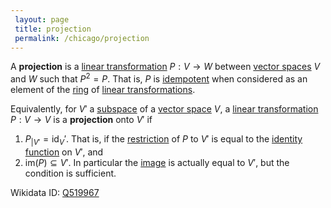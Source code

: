 ```yaml
---
 layout: page
 title: projection
 permalink: /chicago/projection
---
```

A **projection** is a [linear transformation](https://mathgloss.github.io/MathGloss/chicago/linear_transformation) $P:V\to W$ between [vector spaces](https://mathgloss.github.io/MathGloss/chicago/vector_space) $V$ and $W$ such that $P^2 = P$. That is, $P$ is [idempotent](https://mathgloss.github.io/MathGloss/chicago/idempotent) when considered as an element of the [ring](https://mathgloss.github.io/MathGloss/chicago/ring) of [linear transformations](https://mathgloss.github.io/MathGloss/chicago/linear_transformation).

Equivalently, for $V'$ a [subspace](https://mathgloss.github.io/MathGloss/chicago/vector_subspace) of a [vector space](https://mathgloss.github.io/MathGloss/chicago/vector_space) $V$, a [linear transformation](https://mathgloss.github.io/MathGloss/chicago/linear_transformation) $P:V\to V$ is a **projection** onto $V'$ if 
1. $P_{|V'} = \text{id}_V'$. That is, if the [restriction](https://mathgloss.github.io/MathGloss/chicago/restriction) of $P$ to $V'$ is equal to the [identity function](https://mathgloss.github.io/MathGloss/chicago/identity_function) on $V'$, and
2. $\text{im}(P) \subseteq V'$. In particular the [image](https://mathgloss.github.io/MathGloss/chicago/image) is actually equal to $V'$, but the condition is sufficient. 

Wikidata ID: [Q519967](https://www.wikidata.org/wiki/Q519967)